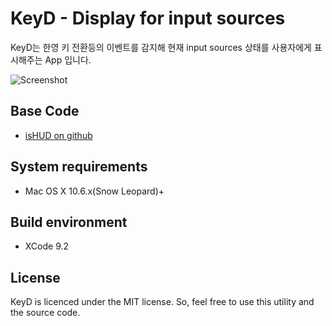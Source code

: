 
# KeyD - Display for input sources

KeyD는 한영 키 전환등의 이벤트를 감지해 현재 input sources 상태를 사용자에게 표시해주는 App 입니다.


![Screenshot](https://i.imgur.com/klG2iAp.png)

## Base Code
- [isHUD on github](https://github.com/ghawkgu/isHUD)


## System requirements
- Mac OS X 10.6.x(Snow Leopard)+

## Build environment
- XCode 9.2

## License
KeyD is licenced under the MIT license. So, feel free to use this utility and the source code.
